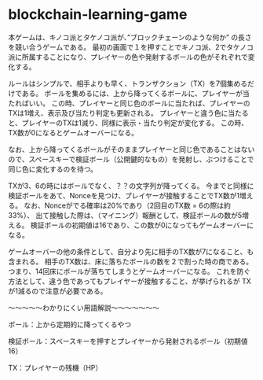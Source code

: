 # blockchain-learning-game

本ゲームは、キノコ派とタケノコ派が、”ブロックチェーンのような何か” の長さを競い合うゲームである。
最初の画面で１を押すことでキノコ派、2でタケノコ派に所属することになり、プレイヤーの色や発射するボールの色がそれぞれで変化する。

ルールはシンプルで、相手よりも早く、トランザクション（TX）を7個集めるだけである。
ボールを集めるには、上から降ってくるボールに、プレイヤーが当たればいい。
この時、プレイヤーと同じ色のボールに当たれば、プレイヤーのTXは1増え、表示及び当たり判定も更新される。
プレイヤーと違う色に当たると、プレイヤーのTXは1減り、同様に表示・当たり判定が変化する。
この時、TX数が0になるとゲームオーバーになる。

なお、上から降ってくるボールがそのままプレイヤーと同じ色であることはないので、スペースキーで検証ボール（公開鍵的なもの）を発射し、ぶつけることで同じ色に変化するのを待つ。

TXが3、6の時にはボールでなく、？？の文字列が降ってくる。
今までと同様に検証ボールをあて、Nonceを見つけ、プレイヤーが接触することでTX数が1増える。
なお、Nonceがでる確率は20%であり（2回目のTX数 = 6の際は約33%）、
出て接触した際は、（マイニング）報酬として、検証ボールの数が5増える。
検証ボールの初期値は16であり、この数が0になってもゲームオーバーになる。

ゲームオーバーの他の条件として、自分より先に相手のTX数が7になること、も含まれる。
相手のTX数は、床に落ちたボールの数を２で割った時の商である。
つまり、14回床にボールが落ちてしまうとゲームオーバーになる。
これを防ぐ方法として、違う色であってもプレイヤーが接触すること、が挙げられるが
TXが1減るので注意が必要である。


〜〜〜〜〜わかりにくい用語解説〜〜〜〜〜〜〜

ボール：上から定期的に降ってくるやつ

検証ボール：スペースキーを押すとプレイヤーから発射されるボール（初期値16）

TX：プレイヤーの残機（HP）
